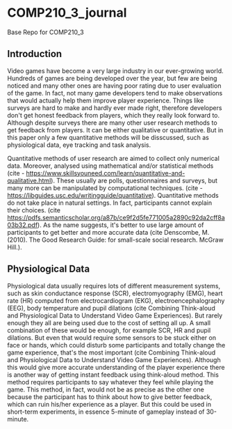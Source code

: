 # COMP210_3_journal
Base Repo for COMP210_3


## Introduction
Video games have become a very large industry in our ever-growing world. Hundreds of games are being developed over the year, but
few are being noticed and many other ones are having poor rating due to user evaluation of the game. In fact,
not many game developers tend to make observations that would actually help them improve player experience. Things like surveys
are hard to make and hardly ever made right, therefore developers don't get honest feedback from players, which they really look
forward to. Although despite surveys there are many other user research methods to get feedback from players. It can be either 
qualitative or quantitative. But in this paper only a few quantitative methods will be disscussed, such as physiological data, 
eye tracking and task analysis.

Quantitative methods of user research are aimed to collect only numerical data. Moreover, analysed using mathematical and/or 
statistical methods (cite - https://www.skillsyouneed.com/learn/quantitative-and-qualitative.html).
These usually are polls, questionnaires and surveys, but many more can be manipulated by computational techniques. (cite - https://libguides.usc.edu/writingguide/quantitative). 
Quantitative methods do not take place in natural settings. In fact, participants cannot explain their choices. (cite https://pdfs.semanticscholar.org/a87b/ce9f2d5fe771005a2890c92da2cff8a03b32.pdf).
As the name suggests, it's better to use large amount of participants to get better and more accurate data (cite Denscombe, M. (2010). The Good Research Guide: for small-scale social research. McGraw Hill.).


## Physiological Data
Physiological data usually requires lots of different measurement systems, such as skin conductance response (SCR), 
electromyography (EMG), heart rate (HR) computed from electrocardiogram (EKG), electroencephalography (EEG), body temperature 
and pupil dilations (cite Combining Think-aloud and Physiological Data to Understand Video Game Experiences). 
But rarely enough they all are being used due to the cost of setting all up. A small combination of these would be enough, 
for example SCR, HR and pupil dilations. But even that would require some sensors to be stuck either on face or hands, 
which could disturb some participants and totally change the game experience, that's the most important (cite Combining Think-aloud and Physiological Data to Understand Video Game Experiences).
Although this would give more accurate understanding of the player experience there is another way of getting instant feedback using think-aloud method. This method requires participants to say whatever they feel while playing the game. This method, in fact, would not be as precise as the other one because the participant has to think about how to give better feedback, which can ruin his/her experience as a player. But this could be used in short-term experiments, in essence 5-minute of gameplay instead of 30-minute.
